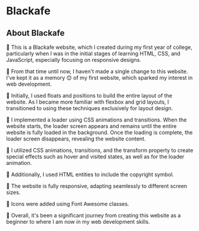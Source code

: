# Blackafe

## About Blackafe

🚀 This is a Blackafe website, which I created during my first year of college, particularly when I was in the initial stages of learning HTML, CSS, and JavaScript, especially focusing on responsive designs.
  
🚀 From that time until now, I haven't made a single change to this website. I've kept it as a memory 😊 of my first website, which sparked my interest in web development.

🚀 Initially, I used floats and positions to build the entire layout of the website. As I became more familiar with flexbox and grid layouts, I transitioned to using these techniques exclusively for layout design.
  
🚀 I implemented a loader using CSS animations and transitions. When the website starts, the loader screen appears and remains until the entire website is fully loaded in the background. Once the loading is complete, the loader screen disappears, revealing the website content.

🚀 I utilized CSS animations, transitions, and the transform property to create special effects such as hover and visited states, as well as for the loader animation.
  
🚀 Additionally, I used HTML entities to include the copyright symbol.
  
🚀 The website is fully responsive, adapting seamlessly to different screen sizes.

🚀 Icons were added using Font Awesome classes.

🤩 Overall, it's been a significant journey from creating this website as a beginner to where I am now in my web development skills.
